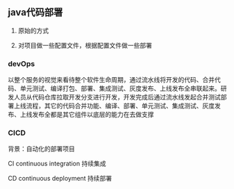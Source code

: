 ## java代码部署

1. 原始的方式

2. 对项目做一些配置文件，根据配置文件做一些部署







### devOps

以整个服务的视觉来看待整个软件生命周期，通过流水线将开发的代码、合并代码、单元测试、编译打包、部署、集成测试、灰度发布、上线发布全串联起来。研发人员从代码仓库拉取开发分支进行开发，开发完成后通过流水线发起合并测试部署上线流程，其它的代码合并功能、编译、部署、单元测试、集成测试、灰度发布、上线发布全都是其它组件以底层的能力在去做支撑



### CICD

背景：自动化的部署项目



CI  continuous integration 持续集成 

CD   continuous deployment 持续部署


